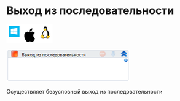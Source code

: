 # Выход из последовательности

![](<../../../.gitbook/assets/image (119) (143).png>)

![](<../../../.gitbook/assets/image (38).png>)

Осуществляет безусловный выход из последовательности
